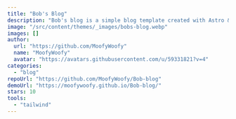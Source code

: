 ```yaml
---
title: "Bob's Blog"
description: "Bob's blog is a simple blog template created with Astro & Tailwindcss"
image: "/src/content/themes/_images/bobs-blog.webp"
images: []
author:
  url: "https://github.com/MoofyWoofy"
  name: "MoofyWoofy"
  avatar: "https://avatars.githubusercontent.com/u/59331821?v=4"
categories:
  - "blog"
repoUrl: "https://github.com/MoofyWoofy/Bob-blog"
demoUrl: "https://moofywoofy.github.io/Bob-blog/"
stars: 10
tools:
  - "tailwind"
---
```

